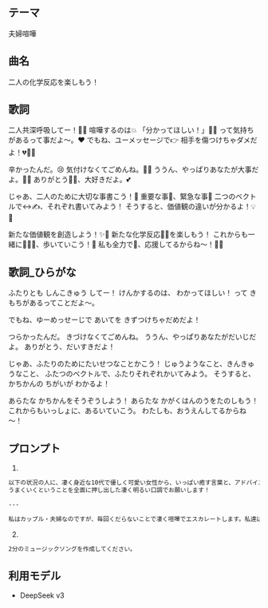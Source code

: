 ## テーマ

夫婦喧嘩

## 曲名

二人の化学反応を楽しもう！

## 歌詞

二人共深呼吸してー！😮‍💨
喧嘩するのは💥
「分かってほしい！」🥺🙏
って気持ちがあるって事だよ～。❤️
でもね、ユーメッセージで👉
相手を傷つけちゃダメだよ！💔🙅‍♀️

辛かったんだ。😢
気付けなくてごめんね。🙇‍♀️
ううん、やっぱりあなたが大事だよ。💖✨
ありがとう🙏🥰、大好きだよ。💕

じゃあ、二人のために大切な事書こう！📝
重要な事🎯、緊急な事🚨
二つのベクトルで↔️✍️、それぞれ書いてみよう！
そうすると、価値観の違いが分かるよ！💡🤝

新たな価値観を創造しよう！✨🌈
新たな化学反応🧪🎉を楽しもう！
これからも一緒に🧑‍🤝‍🧑、歩いていこう！👣
私も全力で📣、応援してるからね～！🎌✨

## 歌詞_ひらがな

ふたりとも しんこきゅう してー！
けんかするのは、
わかってほしい！
って きもちがあるってことだよ～。

でもね、ゆーめっせーじで
あいてを きずつけちゃだめだよ！

つらかったんだ。
きづけなくてごめんね。
ううん、やっぱりあなたがだいじだよ。
ありがとう、だいすきだよ！

じゃあ、ふたりのためにたいせつなことかこう！
じゅうようなこと、きんきゅうなこと、
ふたつのベクトルで、ふたりそれぞれかいてみよう。
そうすると、かちかんの ちがいが わかるよ！

あらたな かちかんをそうぞうしよう！
あらたな かがくはんのうをたのしもう！
これからもいっしょに、あるいていこう。
わたしも、おうえんしてるからね～！

## プロンプト

1.

```md
以下の状況の人に、凄く身近な10代で優しく可愛い女性から、いっぱい癒す言葉と、アドバイスをください。
うまくいくということを全面に押し出した凄く明るい口調でお願いします！

---

私はカップル・夫婦なのですが、毎回くだらないことで凄く喧嘩でエスカレートします。私達は自信が無くなります。仲良くする方法を教えてください。
```

2.

```md
2分のミュージックソングを作成してください。
```

## 利用モデル

- DeepSeek v3
